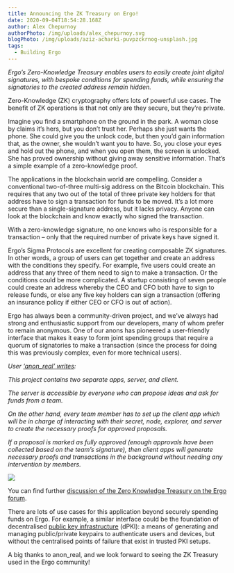 ```yaml
---
title: Announcing the ZK Treasury on Ergo!
date: 2020-09-04T18:54:28.168Z
author: Alex Chepurnoy
authorPhoto: /img/uploads/alex_chepurnoy.svg
blogPhoto: /img/uploads/aziz-acharki-puvpzckrnog-unsplash.jpg
tags:
  - Building Ergo
---
```

<!--StartFragment-->

*Ergo’s Zero-Knowledge Treasury enables users to easily create joint digital signatures, with bespoke conditions for spending funds, while ensuring the signatories to the created address remain hidden.*

Zero-Knowledge (ZK) cryptography offers lots of powerful use cases. The benefit of ZK operations is that not only are they secure, but they’re private.

Imagine you find a smartphone on the ground in the park. A woman close by claims it’s hers, but you don’t trust her. Perhaps she just wants the phone. She could give you the unlock code, but then you’d gain information that, as the owner, she wouldn’t want you to have. So, you close your eyes and hold out the phone, and when you open them, the screen is unlocked. She has proved ownership without giving away sensitive information. That’s a simple example of a zero-knowledge proof.

The applications in the blockchain world are compelling. Consider a conventional two-of-three multi-sig address on the Bitcoin blockchain. This requires that any two out of the total of three private key holders for that address have to sign a transaction for funds to be moved. It’s a lot more secure than a single-signature address, but it lacks privacy. Anyone can look at the blockchain and know exactly who signed the transaction.

With a zero-knowledge signature, no one knows who is responsible for a transaction – only that the required number of private keys have signed it.

Ergo’s Sigma Protocols are excellent for creating composable ZK signatures. In other words, a group of users can get together and create an address with the conditions they specify. For example, five users could create an address that any three of them need to sign to make a transaction. Or the conditions could be more complicated. A startup consisting of seven people could create an address whereby the CEO and CFO both have to sign to release funds, or else any five key holders can sign a transaction (offering an insurance policy if either CEO or CFO is out of action).

Ergo has always been a community-driven project, and we’ve always had strong and enthusiastic support from our developers, many of whom prefer to remain anonymous. One of our anons has pioneered a user-friendly interface that makes it easy to form joint spending groups that require a quorum of signatories to make a transaction (since the process for doing this was previously complex, even for more technical users).

*User [‘anon_real’ writes](https://www.ergoforum.org/t/app-on-distributed-signatures/342):*

*This project contains two separate apps, server, and client.*

*The server is accessible by everyone who can propose ideas and ask for funds from a team.*

*On the other hand, every team member has to set up the client app which will be in charge of interacting with their secret, node, explorer, and server to create the necessary proofs for approved proposals.*

*If a proposal is marked as fully approved (enough approvals have been collected based on the team’s signature), then client apps will generate necessary proofs and transactions in the background without needing any intervention by members.*

![](/img/uploads/ergsig.jpg)

You can find further [discussion of the Zero Knowledge Treasury on the Ergo forum](https://www.ergoforum.org/t/zero-knowledge-treasury-on-top-of-ergo/354/3).

There are lots of use cases for this application beyond securely spending funds on Ergo. For example, a similar interface could be the foundation of decentralised [public key infrastructure](https://www.ssh.com/pki/) (dPKI): a means of generating and managing public/private keypairs to authenticate users and devices, but without the centralised points of failure that exist in trusted PKI setups.

A big thanks to anon_real, and we look forward to seeing the ZK Treasury used in the Ergo community!

<!--EndFragment-->